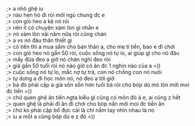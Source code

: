;> a nhô ghệ iu<br>
;> nào hẹn hò đi ròi mới ngủ chung đc e<br>
;> con giò heo a kệ nó ròi<br>
;> nên ít có chuyện xàm lòn gì nhắn e<br>
;> nó xàm lòn vài năm nữa ròi cũng chán <br>
;> a vs nó đâu thân thiết gì<br>
;> có tiền thì a mua sắm cho bản thân a, cho mẹ tí tiền, bao e đi chơi<br>
;> con giò heo nó gần 50 ròi, cuộc sống nó tự lo, ai giúp gì cho nó đâu<br>
;> mấy đứa đeo a giờ nó chán nghỉ đeo ròi<br>
;> già gần 50 tuổi ròi nó nào giờ có ăn đc 1 nghìn nào của a =))<br>
;> cuộc sống nó tự lo, mắc nợ tự trả, con nó chồng con nó nuôi<br>
;> tự dưng a đi học môn nó, nó đeo a tới giờ<br>
;> bà đó phải cặp a già sồn sồn hơn tuổi bả ròi cho bóp dú mò lòn mới moi đc tiền =))<br>
;> chứ quen ghệ ăn tiền ngta kiểu gì cũng có môn đó à e, ai cũng z hết<br>
;> quen ghệ là phải đi ăn đi chơi cho bóp nắn mới moi đc tiền ăn<br>
;> chứ ko phải cặp bồ đực cái là chỉ nắm tay nhìn nhau là no<br>
;> iu a mốt a cũng bóp dú e z đó =))
